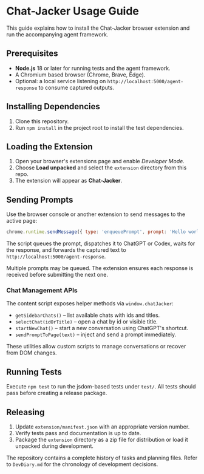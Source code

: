 # Chat-Jacker Usage Guide

This guide explains how to install the Chat-Jacker browser extension and run the accompanying agent framework.

## Prerequisites
- **Node.js** 18 or later for running tests and the agent framework.
- A Chromium based browser (Chrome, Brave, Edge).
- Optional: a local service listening on `http://localhost:5000/agent-response` to consume captured outputs.

## Installing Dependencies
1. Clone this repository.
2. Run `npm install` in the project root to install the test dependencies.

## Loading the Extension
1. Open your browser's extensions page and enable *Developer Mode*.
2. Choose **Load unpacked** and select the `extension` directory from this repo.
3. The extension will appear as **Chat-Jacker**.

## Sending Prompts
Use the browser console or another extension to send messages to the active page:
```javascript
chrome.runtime.sendMessage({ type: 'enqueuePrompt', prompt: 'Hello world' });
```
The script queues the prompt, dispatches it to ChatGPT or Codex, waits for the response, and forwards the captured text to `http://localhost:5000/agent-response`.

Multiple prompts may be queued. The extension ensures each response is received before submitting the next one.

### Chat Management APIs
The content script exposes helper methods via `window.chatJacker`:
- `getSidebarChats()` – list available chats with ids and titles.
- `selectChat(idOrTitle)` – open a chat by id or visible title.
- `startNewChat()` – start a new conversation using ChatGPT's shortcut.
- `sendPromptToPage(text)` – inject and send a prompt immediately.

These utilities allow custom scripts to manage conversations or recover from DOM changes.

## Running Tests
Execute `npm test` to run the jsdom-based tests under `test/`. All tests should pass before creating a release package.

## Releasing
1. Update `extension/manifest.json` with an appropriate version number.
2. Verify tests pass and documentation is up to date.
3. Package the `extension` directory as a zip file for distribution or load it unpacked during development.

The repository contains a complete history of tasks and planning files. Refer to `DevDiary.md` for the chronology of development decisions.
